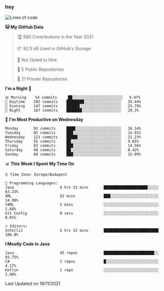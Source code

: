 ### hey

<!--START_SECTION:waka-->
![Lines of code](https://img.shields.io/badge/From%20Hello%20World%20I%27ve%20Written-467834%20lines%20of%20code-blue)

**🐱 My GitHub Data** 

> 🏆 680 Contributions in the Year 2021
 > 
> 📦 92.5 kB Used in GitHub's Storage 
 > 
> 🚫 Not Opted to Hire
 > 
> 📜 5 Public Repositories 
 > 
> 🔑 21 Private Repositories  
 > 
**I'm a Night 🦉** 

```text
🌞 Morning    54 commits     ██░░░░░░░░░░░░░░░░░░░░░░░   9.47% 
🌆 Daytime    202 commits    ████████░░░░░░░░░░░░░░░░░   35.44% 
🌃 Evening    147 commits    ██████░░░░░░░░░░░░░░░░░░░   25.79% 
🌙 Night      167 commits    ███████░░░░░░░░░░░░░░░░░░   29.3%

```
📅 **I'm Most Productive on Wednesday** 

```text
Monday       92 commits     ████░░░░░░░░░░░░░░░░░░░░░   16.14% 
Tuesday      85 commits     ███░░░░░░░░░░░░░░░░░░░░░░   14.91% 
Wednesday    121 commits    █████░░░░░░░░░░░░░░░░░░░░   21.23% 
Thursday     55 commits     ██░░░░░░░░░░░░░░░░░░░░░░░   9.65% 
Friday       83 commits     ███░░░░░░░░░░░░░░░░░░░░░░   14.56% 
Saturday     48 commits     ██░░░░░░░░░░░░░░░░░░░░░░░   8.42% 
Sunday       86 commits     ███░░░░░░░░░░░░░░░░░░░░░░   15.09%

```


📊 **This Week I Spent My Time On** 

```text
⌚︎ Time Zone: Europe/Budapest

💬 Programming Languages: 
Java                     4 hrs 53 mins       ████████████████████░░░░░   83.33% 
XML                      52 mins             ███░░░░░░░░░░░░░░░░░░░░░░   14.99% 
YAML                     5 mins              ░░░░░░░░░░░░░░░░░░░░░░░░░   1.68% 
Git Config               0 secs              ░░░░░░░░░░░░░░░░░░░░░░░░░   0.01%

🔥 Editors: 
IntelliJ                 5 hrs 52 mins       █████████████████████████   100.0%

```

**I Mostly Code in Java** 

```text
Java                     45 repos            ███████████████████████░░   93.75% 
C#                       2 repos             █░░░░░░░░░░░░░░░░░░░░░░░░   4.17% 
Kotlin                   1 repo              ░░░░░░░░░░░░░░░░░░░░░░░░░   2.08%

```



 Last Updated on 19/11/2021
<!--END_SECTION:waka-->

